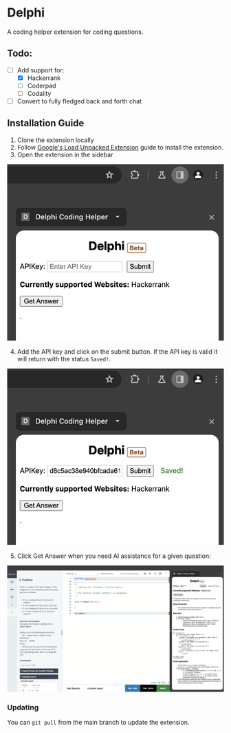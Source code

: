 # Delphi

A coding helper extension for coding questions.

## Todo:

- [ ] Add support for:
    - [X] Hackerrank
    - [ ] Coderpad
    - [ ] Codality
- [ ] Convert to fully fledged back and forth chat

## Installation Guide

1. Clone the extension locally
2. Follow [Google's Load Unpacked Extension](https://developer.chrome.com/docs/extensions/get-started/tutorial/hello-world#load-unpacked) guide to install the extension.
3. Open the extension in the sidebar

![openSidebar](./assets/openSidebarExtension.png)

4. Add the API key and click on the submit button. If the API key is valid it will return with the status `Saved!`.

![addApiKey](./assets/enterApiKey.png)

5. Click Get Answer when you need AI assistance for a given question:

![Assistance](./assets/answer.png)

### Updating

You can `git pull` from the main branch to update the extension.